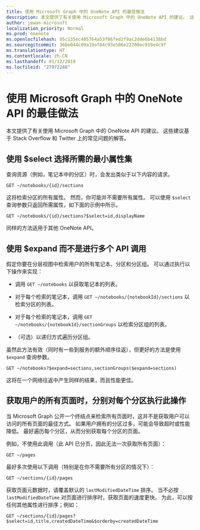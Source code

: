 ```yaml
---
title: 使用 Microsoft Graph 中的 OneNote API 的最佳做法
description: 本文提供了有关使用 Microsoft Graph 中的 OneNote API 的建议。 这些建议基于 Stack Overflow 和 Twitter 上的常见问题的解答。
author: jewan-microsoft
localization_priority: Normal
ms.prod: onenote
ms.openlocfilehash: 95c135ec405764a53f06fed2f9ac2dde6b4138bd
ms.sourcegitcommit: 36be044c89a19af84c93e586e22200ec919e4c9f
ms.translationtype: HT
ms.contentlocale: zh-CN
ms.lasthandoff: 01/12/2019
ms.locfileid: "27972248"
---
```

# <a name="best-practices-for-working-with-the-onenote-api-in-microsoft-graph"></a>使用 Microsoft Graph 中的 OneNote API 的最佳做法

本文提供了有关使用 Microsoft Graph 中的 OneNote API 的建议。 这些建议基于 Stack Overflow 和 Twitter 上的常见问题的解答。

## <a name="use-select-to-select-the-minimum-set-of-properties-you-need"></a>使用 $select 选择所需的最小属性集

查询资源（例如，笔记本中的分区）时，会发出类似于以下内容的请求。

```http
GET ~/notebooks/{id}/sections
```

这将检索分区的所有属性。 然而，你可能并不需要所有属性。 可以使用 `$select` 查询参数只返回所需属性，如下面的示例中所示。

```http
GET ~/notebooks/{id}/sections?$select=id,displayName
```

同样的方法适用于其他 OneNote API。

## <a name="use-expand-instead-of-making-multiple-api-calls"></a>使用 $expand 而不是进行多个 API 调用

假定你要在分层视图中检索用户的所有笔记本、分区和分区组。 可以通过执行以下操作来实现：

* 调用 `GET ~/notebooks` 以获取笔记本的列表。

* 对于每个检索的笔记本，调用 `GET ~/notebooks/{notebookId}/sections` 以检索分区的列表。

* 对于每个检索的笔记本，调用 `GET ~/notebooks/{notebookId}/sectionGroups` 以检索分区组的列表。

* （可选）以递归方式遍历分区组。

虽然此方法有效（同时有一些到服务的额外顺序往返），但更好的方法是使用 `$expand` 查询参数。 

```http
GET ~/notebooks?$expand=sections,sectionGroups($expand=sections)
```

这将在一个网络往返中产生同样的结果，而且性能更佳。

## <a name="when-getting-all-pages-for-a-user-do-so-for-each-section-separately"></a>获取用户的所有页面时，分别对每个分区执行此操作

当 Microsoft Graph 公开一个终结点来检索所有页面时，这并不是获取用户可以访问的所有页面的最佳方式。 如果用户拥有的分区过多，可能会导致超时或性能降低。 最好遍历每个分区，从而分别获取每个分区的页面。

例如，不使用此调用（此 API 已分页，因此无法一次获取所有页面）：

```http
GET ~/pages
```

最好多次使用以下调用（特别是在你不需要所有分区的情况下）：

```http
GET ~/sections/{id}/pages
```

获取页面元数据时，请覆盖默认的 `lastModifiedDateTime` 排序。 当不必按 `lastModifiedDateTime` 对页面进行排序时，获取页面的速度更快。 为此，可以按任何其他属性进行排序；例如：

```http
GET ~/sections/{id}/pages?$select=id,title,createdDateTime&$orderby=createdDateTime
```
